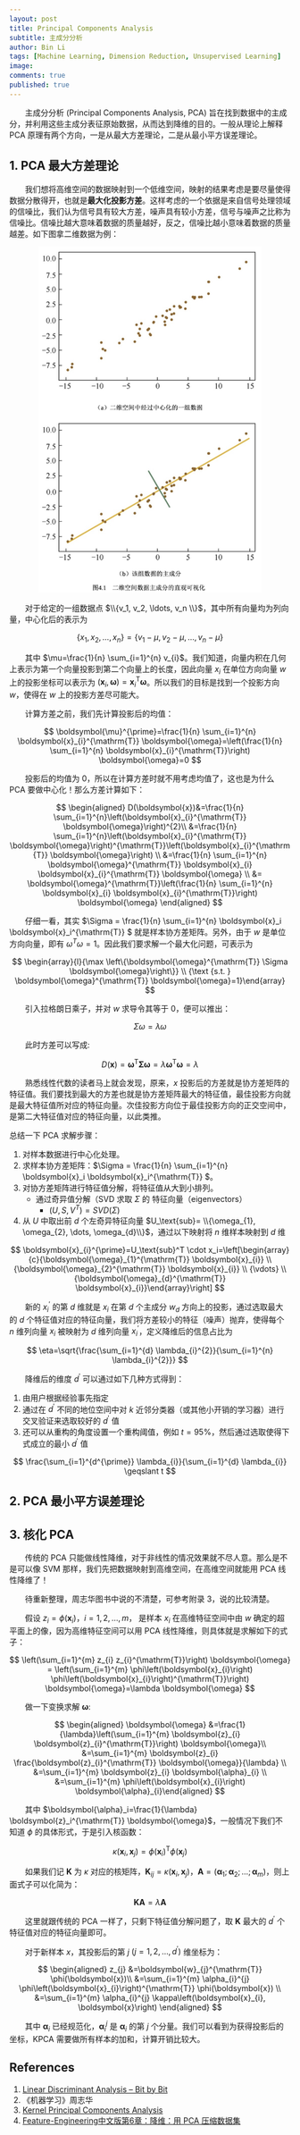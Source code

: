 ```yaml
---
layout: post
title: Principal Components Analysis
subtitle: 主成分分析
author: Bin Li
tags: [Machine Learning, Dimension Reduction, Unsupervised Learning]
image: 
comments: true
published: true
---
```


　　主成分分析 (Principal Components Analysis, PCA) 旨在找到数据中的主成分，并利用这些主成分表征原始数据，从而达到降维的目的。一般从理论上解释 PCA 原理有两个方向，一是从最大方差理论，二是从最小平方误差理论。

## 1. PCA 最大方差理论
　　我们想将高维空间的数据映射到一个低维空间，映射的结果考虑是要尽量使得数据分散得开，也就是**最大化投影方差**。这样考虑的一个依据是来自信号处理领域的信噪比，我们认为信号具有较大方差，噪声具有较小方差，信号与噪声之比称为信噪比。信噪比越大意味着数据的质量越好，反之，信噪比越小意味着数据的质量越差。如下图拿二维数据为例：

<p align="center">
  <img width="400" height="" src="/img/media/15611834879719.jpg">
</p>


　　对于给定的一组数据点 $\\{v_1, v_2, \ldots, v_n \\}$，其中所有向量均为列向量，中心化后的表示为

$$
\left\{x_{1}, x_{2}, \ldots, x_{n}\right\}=\left\{v_{1}-\mu, v_{2}-\mu, \ldots, v_{n}-\mu\right\}
$$

　　其中 $\mu=\frac{1}{n} \sum_{i=1}^{n} v_{i}$。我们知道，向量内积在几何上表示为第一个向量投影到第二个向量上的长度，因此向量 $x_i$ 在单位方向向量 $w$ 上的投影坐标可以表示为 $\left(\boldsymbol{x}_i, \boldsymbol{\omega}\right)=\boldsymbol{x}_i^{\mathrm{T}} \boldsymbol{\omega}$。所以我们的目标是找到一个投影方向 $w$，使得在 $w$ 上的投影方差尽可能大。

　　计算方差之前，我们先计算投影后的均值：

$$
\boldsymbol{\mu}^{\prime}=\frac{1}{n} \sum_{i=1}^{n} \boldsymbol{x}_{i}^{\mathrm{T}} \boldsymbol{\omega}=\left(\frac{1}{n} \sum_{i=1}^{n} \boldsymbol{x}_{i}^{\mathrm{T}}\right) \boldsymbol{\omega}=0
$$

　　投影后的均值为 0，所以在计算方差时就不用考虑均值了，这也是为什么 PCA 要做中心化！那么方差计算如下：

$$
\begin{aligned}
D(\boldsymbol{x})&=\frac{1}{n} \sum_{i=1}^{n}\left(\boldsymbol{x}_{i}^{\mathrm{T}} \boldsymbol{\omega}\right)^{2}\\
&=\frac{1}{n} \sum_{i=1}^{n}\left(\boldsymbol{x}_{i}^{\mathrm{T}} \boldsymbol{\omega}\right)^{\mathrm{T}}\left(\boldsymbol{x}_{i}^{\mathrm{T}} \boldsymbol{\omega}\right) \\
&=\frac{1}{n} \sum_{i=1}^{n} \boldsymbol{\omega}^{\mathrm{T}} \boldsymbol{x}_{i} \boldsymbol{x}_{i}^{\mathrm{T}} \boldsymbol{\omega} \\
&= \boldsymbol{\omega}^{\mathrm{T}}\left(\frac{1}{n} \sum_{i=1}^{n} \boldsymbol{x}_{i} \boldsymbol{x}_{i}^{\mathrm{T}}\right) \boldsymbol{\omega} 
\end{aligned}
$$

　　仔细一看，其实 $\Sigma = \frac{1}{n} \sum_{i=1}^{n}  \boldsymbol{x}_i \boldsymbol{x}_i^{\mathrm{T}} $ 就是样本协方差矩阵。另外，由于 $w$ 是单位方向向量，即有 $\omega^{T} \omega=1$。因此我们要求解一个最大化问题，可表示为

$$
\begin{array}{l}{\max \left\{\boldsymbol{\omega}^{\mathrm{T}} \Sigma \boldsymbol{\omega}\right\}} \\ {\text {s.t. } \boldsymbol{\omega}^{\mathrm{T}} \boldsymbol{\omega}=1}\end{array}
$$

　　引入拉格朗日乘子，并对 $w$ 求导令其等于 0，便可以推出：

$$
\Sigma \omega=\lambda \omega
$$

　　此时方差可以写成:

$$
D(\boldsymbol{x})=\boldsymbol{\omega}^{\mathrm{T}} \boldsymbol{\Sigma} \boldsymbol{\omega}=\lambda \boldsymbol{\omega}^{\mathrm{T}} \boldsymbol{\omega}=\lambda
$$

　　熟悉线性代数的读者马上就会发现，原来，$x$ 投影后的方差就是协方差矩阵的特征值。我们要找到最大的方差也就是协方差矩阵最大的特征值，最佳投影方向就是最大特征值所对应的特征向量。次佳投影方向位于最佳投影方向的正交空间中，是第二大特征值对应的特征向量，以此类推。

总结一下 PCA 求解步骤：
1. 对样本数据进行中心化处理。
2. 求样本协方差矩阵：$\Sigma = \frac{1}{n} \sum_{i=1}^{n}  \boldsymbol{x}_i \boldsymbol{x}_i^{\mathrm{T}} $。
3. 对协方差矩阵进行特征值分解，将特征值从大到小排列。
    * 通过奇异值分解（SVD 求取 $\Sigma$ 的 特征向量（eigenvectors）
        * $\left(U, S, V^{T}\right)=SVD(\Sigma)$
4. 从 $U$ 中取出前 $d$ 个左奇异特征向量 $U_\text{sub}= \\{\omega_{1}, \omega_{2}, \dots, \omega_{d}\\}$，通过以下映射将 $n$ 维样本映射到 $d$ 维

$$
\boldsymbol{x}_{i}^{\prime}=U_\text{sub}^T \cdot x_i=\left[\begin{array}{c}{\boldsymbol{\omega}_{1}^{\mathrm{T}} \boldsymbol{x}_{i}} \\ {\boldsymbol{\omega}_{2}^{\mathrm{T}} \boldsymbol{x}_{i}} \\ {\vdots} \\ {\boldsymbol{\omega}_{d}^{\mathrm{T}} \boldsymbol{x}_{i}}\end{array}\right]
$$

　　新的 $x_i^\prime$ 的第 $d$ 维就是 $x_i$ 在第 $d$ 个主成分 $w_d$ 方向上的投影，通过选取最大的 $d$ 个特征值对应的特征向量，我们将方差较小的特征（噪声）抛弃，使得每个 $n$ 维列向量 $x_i$ 被映射为 $d$ 维列向量 $x_i^\prime$，定义降维后的信息占比为

$$
\eta=\sqrt{\frac{\sum_{i=1}^{d} \lambda_{i}^{2}}{\sum_{i=1}^{n} \lambda_{i}^{2}}}
$$

　　降维后的维度 $d^\prime$ 可以通过如下几种方式得到：
1. 由用户根据经验事先指定
2. 通过在 $d^\prime$ 不同的地位空间中对 $k$ 近邻分类器（或其他小开销的学习器）进行交叉验证来选取较好的 $d^\prime$ 值
3. 还可以从重构的角度设置一个重构阈值，例如 $t=95 \%$，然后通过选取使得下式成立的最小 $d^\prime$ 值

$$
\frac{\sum_{i=1}^{d^{\prime}} \lambda_{i}}{\sum_{i=1}^{d} \lambda_{i}} \geqslant t
$$

## 2. PCA 最小平方误差理论

## 3. 核化 PCA
　　传统的 PCA 只能做线性降维，对于非线性的情况效果就不尽人意。那么是不是可以像 SVM 那样，我们先把数据映射到高维空间，在高维空间就能用 PCA 线性降维了！

　　待重新整理，周志华图书中说的不清楚，可参考附录 3，说的比较清楚。

　　假设 $z_i = \phi\left(\boldsymbol{x}_{i}\right)$，$i=1,2, \ldots, m$， 是样本 $x_i$ 在高维特征空间中由 $w$ 确定的超平面上的像，因为高维特征空间可以用 PCA 线性降维，则具体就是求解如下的式子：


$$
\left(\sum_{i=1}^{m} z_{i} z_{i}^{\mathrm{T}}\right) \boldsymbol{\omega} = \left(\sum_{i=1}^{m} \phi\left(\boldsymbol{x}_{i}\right) \phi\left(\boldsymbol{x}_{i}\right)^{\mathrm{T}}\right) \boldsymbol{\omega}=\lambda \boldsymbol{\omega}
$$

　　做一下变换求解 $\boldsymbol{\omega}$:

$$
\begin{aligned} 
\boldsymbol{\omega} &=\frac{1}{\lambda}\left(\sum_{i=1}^{m} \boldsymbol{z}_{i} \boldsymbol{z}_{i}^{\mathrm{T}}\right) \boldsymbol{\omega}\\
&=\sum_{i=1}^{m} \boldsymbol{z}_{i} \frac{\boldsymbol{z}_{i}^{\mathrm{T}} \boldsymbol{\omega}}{\lambda} \\ &=\sum_{i=1}^{m} \boldsymbol{z}_{i} \boldsymbol{\alpha}_{i} \\
&=\sum_{i=1}^{m} \phi\left(\boldsymbol{x}_{i}\right) \boldsymbol{\alpha}_{i}\end{aligned} 
$$

　　其中 $\boldsymbol{\alpha}_i=\frac{1}{\lambda} \boldsymbol{z}_i^{\mathrm{T}} \boldsymbol{\omega}$，一般情况下我们不知道 $\phi$ 的具体形式，于是引入核函数：

$$
\kappa\left(\boldsymbol{x}_{i}, \boldsymbol{x}_{j}\right)=\phi\left(\boldsymbol{x}_{i}\right)^{\mathrm{T}} \phi\left(\boldsymbol{x}_{j}\right)
$$

　　如果我们记 $\mathbf{K}$ 为 $\kappa$ 对应的核矩阵，$\mathbf{K}_{ij}=\kappa\left(\boldsymbol{x}_i, \boldsymbol{x}_j\right)$，$\mathbf{A}=\left(\boldsymbol{\alpha}_1 ; \boldsymbol{\alpha}_2 ; \ldots ; \boldsymbol{\alpha}_m\right)$，则上面式子可以化简为：

$$
\mathbf{K} \mathbf{A}=\lambda \mathbf{A}
$$

　　这里就跟传统的 PCA 一样了，只剩下特征值分解问题了，取 $\mathbf{K}$ 最大的 $d^\prime$ 个特征值对应的特征向量即可。

　　对于新样本 $x$，其投影后的第 $j$ $\left(j=1,2, \ldots, d^{\prime}\right)$ 维坐标为：

$$
\begin{aligned} z_{j} &=\boldsymbol{w}_{j}^{\mathrm{T}} \phi(\boldsymbol{x})\\
&=\sum_{i=1}^{m} \alpha_{i}^{j} \phi\left(\boldsymbol{x}_{i}\right)^{\mathrm{T}} \phi(\boldsymbol{x}) \\ &=\sum_{i=1}^{m} \alpha_{i}^{j} \kappa\left(\boldsymbol{x}_{i}, \boldsymbol{x}\right) \end{aligned}
$$

　　其中 $\boldsymbol{\alpha}_i$ 已经规范化，$\boldsymbol{\alpha}_i^j$ 是 $\boldsymbol{\alpha}_i$ 的第 $j$ 个分量。我们可以看到为获得投影后的坐标，KPCA 需要做所有样本的加和，计算开销比较大。


## References
1. [Linear Discriminant Analysis – Bit by Bit](https://sebastianraschka.com/Articles/2014_python_lda.html)
2. 《机器学习》周志华
3. [Kernel Principal Components Analysis](/assets/Kernel-PCA.pdf)
4. [Feature-Engineering中文版第6章：降维：用 PCA 压缩数据集](https://tianchi.aliyun.com/notebook-ai/detail?spm=5176.12281897.0.0.698639a9P5jdJr&postId=62468)